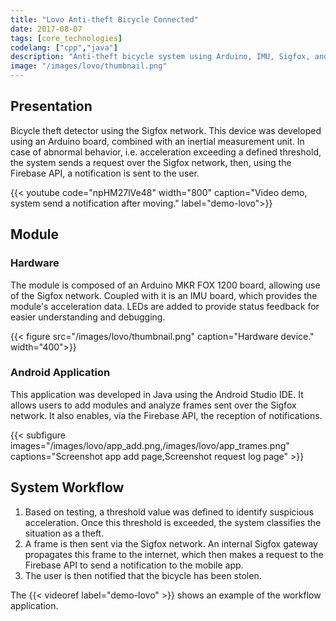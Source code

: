 ```yaml
---
title: "Lovo Anti-theft Bicycle Connected"
date: 2017-08-07
tags: [core_technologies]
codelang: ["cpp","java"]
description: "Anti-theft bicycle system using Arduino, IMU, Sigfox, and Firebase to detect motion and notify users via app."
image: "/images/lovo/thumbnail.png"
---
```


## Presentation

Bicycle theft detector using the Sigfox network. This device was developed using an Arduino board, combined with an inertial measurement unit. In case of abnormal behavior, i.e. acceleration exceeding a defined threshold, the system sends a request over the Sigfox network, then, using the Firebase API, a notification is sent to the user.

{{< youtube code="npHM27lVe48" width="800" caption="Video demo, system send a notification after moving." label="demo-lovo">}}

## Module

### Hardware

The module is composed of an Arduino MKR FOX 1200 board, allowing use of the Sigfox network. 
Coupled with it is an IMU board, which provides the module's acceleration data.
LEDs are added to provide status feedback for easier understanding and debugging.

{{< figure src="/images/lovo/thumbnail.png" caption="Hardware device." width="400">}}

### Android Application

This application was developed in Java using the Android Studio IDE. It allows users to add modules and analyze frames sent over the Sigfox network. It also enables, via the Firebase API, the reception of notifications.

{{< subfigure images="/images/lovo/app_add.png,/images/lovo/app_trames.png" captions="Screenshot app add page,Screenshot request log page" >}}

## System Workflow

1. Based on testing, a threshold value was defined to identify suspicious acceleration. Once this threshold is exceeded, the system classifies the situation as a theft. 
2. A frame is then sent via the Sigfox network. An internal Sigfox gateway propagates this frame to the internet, which then makes a request to the Firebase API to send a notification to the mobile app. 
3. The user is then notified that the bicycle has been stolen.

The {{< videoref label="demo-lovo" >}} shows an example of the workflow application.